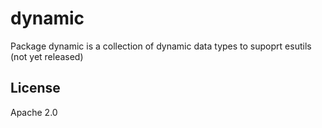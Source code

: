 # dynamic

Package dynamic is a collection of dynamic data types to supoprt esutils (not yet released)

## License

Apache 2.0
